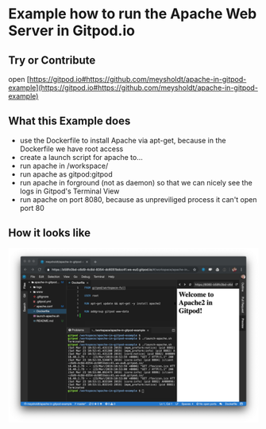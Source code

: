 # Example how to run the Apache Web Server in Gitpod.io

## Try or Contribute

open [https://gitpod.io#https://github.com/meysholdt/apache-in-gitpod-example](https://gitpod.io#https://github.com/meysholdt/apache-in-gitpod-example)

## What this Example does

* use the Dockerfile to install Apache via apt-get, because in the Dockerfile we have root access
* create a launch script for apache to...
* run apache in /workspace/
* run apache as gitpod:gitpod
* run apache in forground (not as daemon) so that we can nicely see the logs in Gitpod's Terminal View
* run apache on port 8080, because as unpreviliged process it can't open port 80

## How it looks like

![Screenshot](/screenshot.png)